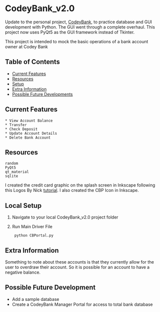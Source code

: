 # CodeyBank_v2.0
Update to the personal project, [CodeyBank](https://github.com/deshaunnascott/CodeyBank.git), to practice database 
and GUI development with Python. The GUI went through a complete overhaul. This project now uses PyQt5 as the GUI
framework instead of Tkinter.
 
This project is intended to mock the basic operations of a bank account owner at Codey Bank

## Table of Contents
* [Current Features](#current-features)
* [Resources](#resources)
* [Setup](#local-setup)
* [Extra Information](#extra-information)
* [Possible Future Developments](#possible-future-development)

## Current Features
    * View Account Balance
    * Transfer
    * Check Deposit
    * Update Account Details
	* Delete Bank Account

## Resources

    random
    PyQt5
	qt_material
    sqlite

I created the credit card graphic on the splash screen in Inkscape following this Logos By Nick 
[tutorial](https://youtu.be/6YSauUjjSqk). I also created the CBP Icon in Inkscape.

## Local Setup
1) Navigate to your local CodeyBank_v2.0 project folder

2) Run Main Driver File

		python CBPortal.py

## Extra Information
Something to note about these accounts is that they currently allow for the user to overdraw their account.
So it is possible for an account to have a negative balance.

## Possible Future Development
* Add a sample database
* Create a CodeyBank Manager Portal for access to total bank database